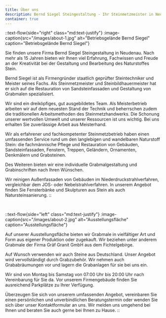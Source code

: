 ```yaml
---
title: Über uns
description: Bernd Siegel Steingestaltung - Ihr Steinmetzmeister in Neudenau.
container: true
---
```


::text-flow{side="right" class="md:text-justify"}
:image-caption{src="/images/about-1.jpg" alt="Betriebsgelände Bernd Siegel" caption="Betriebsgelände Bernd Siegel"}

Sie finden unsere Firma Bernd Siegel Steingestaltung in Neudenau. Nach mehr als 15 Jahren bieten wir Ihnen viel Erfahrung, Fachwissen und Freude an der Kreativität bei der Gestaltung und Bearbeitung des Naturstoffes Stein.

Bernd Siegel ist als Firmengründer staatlich geprüfter Steintechniker und Meister seines Fachs. Als Steinmetzmeister und Steinbildhauermeister hat er sich auf die Restauration von Sandsteinfassaden und Gestaltung von Grabmalen spezialisiert.

Wir sind ein dreiköpfiges, gut ausgebildetes Team. Als Meisterbetrieb arbeiten wir auf dem neuesten Stand der Technik und beherrschen zudem die traditionellen Arbeitsmethoden des Steinmetzhandwerks. Die Schonung unserer wertvollen Umwelt und unserer Ressourcen ist uns wichtig. Bei uns erhalten Sie zuverlässige Arbeit aus Meisterhand.

Wir als erfahrener und fachkompetenter Steinmetzbetrieb haben einen umfassenden Service rund um den langlebigen und wandelbaren Naturstoff Stein: die fachmännische Pflege und Restauration von Gebäuden, Sandsteinfassaden, Fenstern, Treppen, Geländern, Ornamenten, Denkmälern und Grabsteinen.

Des Weiteren bieten wir eine individuelle Grabmalgestaltung und Grabinschriften nach Ihren Wünschen.

Wir reinigen Außenfassaden von Gebäuden im Niederdruckstrahlverfahren, vergleichbar dem JOS- oder Nebelstrahlverfahren. In unserem Angebot finden Sie Fensterbänke und Skulpturen aus Stein als auch Natursteinsanierung.
::

<br>

::text-flow{side="left" class="md:text-justify"}
:image-caption{src="/images/about-2.jpg" alt="Ausstellungsfläche" caption="Ausstellungsfläche"}

Auf unserer Ausstellungsfläche bieten wir Grabmale in vielfältiger Art und Form aus eigener Produktion oder zugekauft. Wir beziehen unter anderem Grabmale der Firma Gräf Granit GmbH aus dem Fichtelgebirge.

Auf Wunsch verwenden wir auch Steine aus Deutschland. Unser Angebot wird vervollständigt durch Grabzubehör. Wir nehmen auch Grababräumungen vor und lagern die Grabanlagen für sie bei uns ein.

Wir sind von Montag bis Samstag von 07:00 Uhr bis 20:00 Uhr nach Vereinbarung für Sie da. Vor unserem Firmengebäude finden Sie ausreichend Parkplätze zu Ihrer Verfügung.

Überzeugen Sie sich von unserem umfassenden Angebot, vereinbaren Sie einen persönlichen und unverbindlichen Beratungstermin oder wenden Sie sich über unser Kontaktformular an uns. Wir melden uns umgehend bei Ihnen und beraten Sie auch gerne bei Ihnen zu Hause.
::
